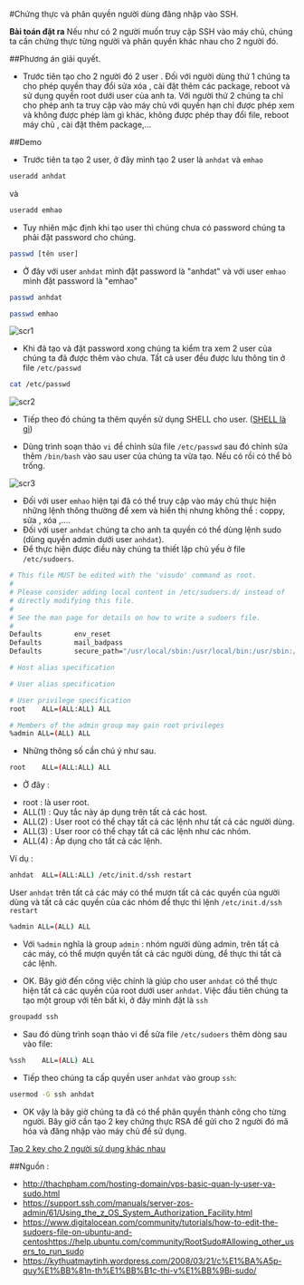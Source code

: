 #Chứng thực và phân quyền người dùng đăng nhập vào SSH.

**Bài toán đặt ra** Nếu như có 2 người muốn truy cập SSH vào máy chủ, chúng ta cần chứng thực từng người và phân quyền khác nhau cho 2 người đó.

##Phương án giải quyết.

- Trước tiên tạo cho 2 người đó 2 user . Đối với người dùng thứ 1 chúng ta cho phép quyền thay đổi sửa xóa , cài đặt thêm các package, reboot và sử dụng quyền root dưới user của anh ta. Với người thứ 2 chúng ta chỉ cho phép anh ta truy cập vào máy chủ với quyền hạn chỉ được phép xem và không được phép làm gì khác, không được phép thay đổi file, reboot máy chủ , cài đặt thêm package,...

##Demo

- Trước tiên ta tạo 2 user, ở đây mình tạo 2 user là `anhdat` và `emhao`

```sh
useradd anhdat
```

và


```sh
useradd emhao
```

- Tuy nhiên mặc định khi tạo user thì chúng chưa có password chúng ta phải đặt password cho chúng.

```sh
passwd [tên user]
```

- Ở đây với user `anhdat` mình đặt password là "anhdat" và với user `emhao` mình đặt password là "emhao"

```sh
passwd anhdat
```

```sh
passwd emhao
```

![scr1](http://i.imgur.com/u7CNmqb.png)

- Khi đã tạo và đặt password xong chúng ta kiểm tra xem 2 user của chúng ta đã được thêm vào chưa. Tất cả user đều được lưu thông tin ở file `/etc/passwd`

```sh
cat /etc/passwd
```
![scr2](http://i.imgur.com/TPOEYd9.png)

- Tiếp theo đó chúng ta thêm quyền sử dụng SHELL cho user. ([SHELL là gì](https://manthang.wordpress.com/2010/11/27/doi-net-ve-chuong-trinh-shell-trong-linux/))

- Dùng trình soạn thảo `vi` để chỉnh sửa file `/etc/passwd` sau đó chỉnh sửa thêm `/bin/bash` vào sau user của chúng ta vừa tạo. Nếu có rồi có thể bỏ trống.

![scr3](http://i.imgur.com/1ktxbtR.png)

- Đối với user `emhao` hiện tại đã có thể truy cập vào máy chủ thực hiện những lệnh thông thường để xem và hiển  thị nhưng không thể : coppy, sửa , xóa ,....
- Đối với user `anhdat` chúng ta cho anh ta quyền có thể dùng lệnh sudo (dùng quyền admin dưới user `anhdat`).
- Để thực hiện được điều này chúng ta thiết lập chủ yếu ở file `/etc/sudoers`.

```sh
# This file MUST be edited with the 'visudo' command as root.
#
# Please consider adding local content in /etc/sudoers.d/ instead of
# directly modifying this file.
#
# See the man page for details on how to write a sudoers file.
#
Defaults        env_reset
Defaults        mail_badpass
Defaults        secure_path="/usr/local/sbin:/usr/local/bin:/usr/sbin:/usr/bin:/sbin:/bin"

# Host alias specification

# User alias specification

# User privilege specification
root    ALL=(ALL:ALL) ALL

# Members of the admin group may gain root privileges
%admin ALL=(ALL) ALL
```

- Những thông số cần chú ý như sau.

```sh
root	ALL=(ALL:ALL) ALL
```

- Ở đây : 
 <ul>
 <li>root : là user root.</li>
 <li>ALL(1) : Quy tắc này áp dụng trên tất cả các host.</li>
 <li>ALL(2) : User root có thể chạy tất cả các lệnh như tất cả các người dùng.</li>
 <li>ALL(3) : User roor có thể chạy tất cả các lệnh như các nhóm.</li>
 <li>ALL(4) : Áp dụng cho tất cả các lệnh.</li>
 </ul>

Ví dụ : 

```sh
anhdat	ALL=(ALL:ALL) /etc/init.d/ssh restart
```

User `anhdat` trên tất cả các máy có thể mượn tất cả các quyền của người dùng và tất cả các quyền của các nhóm để thực thi lệnh `/etc/init.d/ssh restart`

```sh
%admin ALL=(ALL) ALL
```
- Với `%admin` nghĩa là group `admin`  : nhóm người dùng admin, trên tất cả các máy, có thể mượn quyền tất cả các người dùng, để thực thi tất cả các lệnh.

- OK. Bây giờ đến công việc chính là giúp cho user `anhdat` có thể thực hiện tất cả các quyền của root dưới user `anhdat`. Việc đầu tiên chúng ta tạo một group với tên bất kì, ở đây mình đặt là `ssh`

```sh
groupadd ssh
```

- Sau đó dùng trình soạn thảo vi để sửa file `/etc/sudoers` thêm dòng sau vào file:

```sh
%ssh	ALL=(ALL) ALL
```

- Tiếp theo chúng ta cấp quyền user `anhdat` vào group `ssh`:

```sh
usermod -G ssh anhdat
```
- OK vậy là bây giờ chúng ta đã có thể phân quyền thành công cho từng người. Bây giờ cần tạo 2 key chứng thực RSA để gửi cho 2 người đó mã hóa và đăng nhập vào máy chủ để sử dụng.

[Tạo 2 key cho 2 người sử dụng khác nhau](https://github.com/hocchudong/Thuc-tap-thang-03-2016/blob/master/PTDat/SSH/PTDAT_Cungcapkeycho2nguoidung.md)

##Nguồn : 
- http://thachpham.com/hosting-domain/vps-basic-quan-ly-user-va-sudo.html
- https://support.ssh.com/manuals/server-zos-admin/61/Using_the_z_OS_System_Authorization_Facility.html
- https://www.digitalocean.com/community/tutorials/how-to-edit-the-sudoers-file-on-ubuntu-and-centoshttps://help.ubuntu.com/community/RootSudo#Allowing_other_users_to_run_sudo
- https://kythuatmaytinh.wordpress.com/2008/03/21/c%E1%BA%A5p-quy%E1%BB%81n-th%E1%BB%B1c-thi-v%E1%BB%9Bi-sudo/


